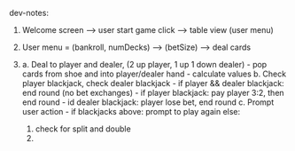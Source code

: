 
dev-notes:

1. Welcome screen --> user start game click --> table view (user menu)

2. User menu = (bankroll, numDecks) --> (betSize) --> deal cards

3. a. Deal to player and dealer, (2 up player, 1 up 1 down dealer)
        - pop cards from shoe and into player/dealer hand
        - calculate values
   b. Check player blackjack, check dealer blackjack
        - if player && dealer blackjack: end round (no bet exchanges)
        - if player blackjack: pay player 3:2, then end round
        - id dealer blackjack: player lose bet, end round
   c. Prompt user action
        - if blackjacks above: prompt to play again
        else:
   1. check for split and double
   2. 